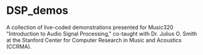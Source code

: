 # DSP_demos
A collection of live-coded demonstrations presented for Music320 "Introduction to Audio Signal Processing," co-taught with Dr. Julius O. Smith at the Stanford Center for Computer Research in Music and Acoustics (CCRMA).
